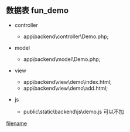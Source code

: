 ## 数据表 fun_demo
- controller

    -    app\backend\controller\Demo.php;
- model

    -    app\backend\model\Demo.php;
- view
    - app\backend\view\demo\index.html;
    - app\backend\view\demo\add.html;
- js

    - public\static\backend\js\demo.js  可以不加


[filename](powered.md ':include')
